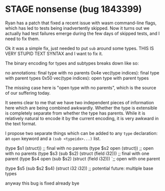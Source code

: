 # STAGE nonsense (bug 1843399)

Ryan has a patch that fixed a recent issue with wasm command-line flags, which has led to tests being inadvertently skipped. Now it turns out we actually had test failures emerge during the few days of skipped tests, and I need to fix them.

Ok it was a simple fix, just needed to put `sub` around some types. THIS IS VERY STUPID TEXT SYNTAX and I want to fix it.

The binary encoding for types and subtypes breaks down like so:

no annotations: final type with no parents
0x4e vec(type indices): final type with parent types
0x50 vec(type indices): open type with parent types

The missing case here is "open type with no parents", which is the source of our suffering today.

It seems clear to me that we have two independent pieces of information here which are being combined awkwardly. Whether the type is extensible is completely separate from whether the type has parents. While it is relatively natural to encode it by the current encoding, it is very awkward in the text format.

I propose two separate things which can be added to any `type` declaration: an `open` keyword and a `(sub <typeidx>...)` list.

(type $s1 (struct))                             ;; final with no parents
(type $s2 open (struct))                        ;; open with no parents
(type $s3 (sub $s2) (struct (field i32)))       ;; final with one parent
(type $s4 open (sub $s2) (struct (field i32))) `;; open with one parent

(type $s5 (sub $s2 $s4) (struct i32 i32)) ;; potential future: multiple base types

anyway this bug is fixed already bye
